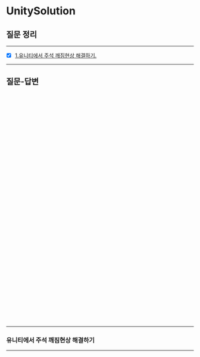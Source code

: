 # UnitySolution
## 질문 정리
*****
- [x] [1.유니티에서 주석 깨짐현상 해결하기.](#유니티에서-주석-깨짐현상-해결하기)
*****
## 질문-답변
<br><br><br><br><br><br><br><br><br><br><br><br><br><br><br><br><br><br><br><br><br><br><br><br><br><br><br><br><br><br><br><br><br><br><br><br>
*****
### 유니티에서 주석 깨짐현상 해결하기
> 
*****
